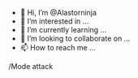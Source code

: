 - 👋 Hi, I’m @Alastorninja
- 👀 I’m interested in ...
- 🌱 I’m currently learning ...
- 💞️ I’m looking to collaborate on ...
- 📫 How to reach me ...

<!---
Alastorninja/Alastorninja is a ✨ special ✨ repository because its `README.md` (this file) appears on your GitHub profile.
You can click the Preview link to take a look at your changes.
--->
/Mode attack
